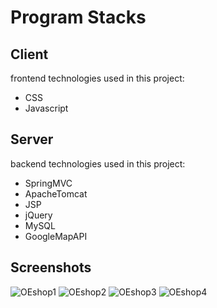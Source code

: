 # Program Stacks

## Client  
frontend technologies used in this project:  
- CSS
- Javascript
  
## Server  
backend technologies used in this project:  
- SpringMVC  
- ApacheTomcat  
- JSP  
- jQuery  
- MySQL  
- GoogleMapAPI

## Screenshots
![OEshop1](https://user-images.githubusercontent.com/57697806/70847501-83098680-1ea8-11ea-9e6f-85c97bd541e4.jpg)
![OEshop2](https://user-images.githubusercontent.com/57697806/70847502-83098680-1ea8-11ea-8218-3039be22e99a.jpg)
![OEshop3](https://user-images.githubusercontent.com/57697806/70847503-83098680-1ea8-11ea-9999-76205d63e917.jpg)
![OEshop4](https://user-images.githubusercontent.com/57697806/70847500-8270f000-1ea8-11ea-88b3-3e3370550fef.jpg)
